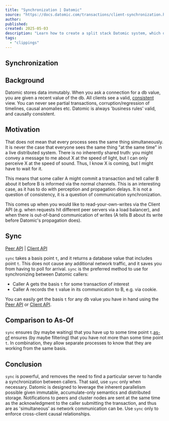 ```yaml
---
title: "Synchronization | Datomic"
source: "https://docs.datomic.com/transactions/client-synchronization.html"
author:
published:
created: 2025-05-03
description: "Learn how to create a split stack Datomic system, which divides the system into separate storage and compute CloudFormation stacks."
tags:
  - "clippings"
---
```

## Synchronization

## Background

Datomic stores data immutably. When you ask a connection for a db value, you are given a recent value of the db. All clients see a valid, [consistent](https://docs.datomic.com/transactions/acid.html) view. You can never see partial transactions, corruption/regression of timelines, causal anomalies etc. Datomic is always 'business rules' valid, and causally consistent.

## Motivation

That does not mean that every process sees the same thing simultaneously. It is never the case that everyone sees the same thing "at the same time" in a live distributed system. There is no inherently shared truth: you might convey a message to me about X at the speed of light, but I can only perceive X at the speed of sound. Thus, I know X is coming, but I might have to wait for it.

This means that some caller A might commit a transaction and tell caller B about it before B is informed via the normal channels. This is an interesting case, as it has to do with perception and propagation delays. It is not a question of consistency, it is a question of communication synchronization.

This comes up when you would like to read-your-own-writes via the Client API (e.g. when requests hit different peer servers via a load balancer), and when there is out-of-band communication of writes (A tells B about its write before Datomic's propagation does).

## Sync

[Peer API](https://docs.datomic.com/clojure/index.html#datomic.api/sync) | [Client API](https://docs.datomic.com/client-api/datomic.client.api.html#var-sync)

`sync` takes a basis point `t`, and it returns a database value that includes point `t`. This does not cause any additional network traffic, and it saves you from having to poll for arrival. `sync` is the preferred method to use for synchronizing between Datomic callers:

- Caller A gets the basis `t` for some transaction of interest
- Caller A records the `t` value in its communication to B, e.g. via cookie.

You can easily get the basis `t` for any db value you have in hand using the [Peer API](https://docs.datomic.com/clojure/index.html#datomic.api/basis-t) or [Client API](https://docs.datomic.com/client-api/datomic.client.api.html#var-db).

## Comparison to As-Of

`sync` ensures (by maybe waiting) that you have up to some time point `t`.[as-of](https://docs.datomic.com/reference/filters.html#as-of) ensures (by maybe filtering) that you have not more than some time point `t`. In combination, they allow separate processes to know that they are working from the same basis.

## Conclusion

`sync` is powerful, and removes the need to find a particular server to handle a synchronization between callers. That said, use `sync` only when necessary. Datomic is designed to leverage the inherent parallelism possible given immutable, accumulate-only semantics and distributed storage. Notifications to peers and cluster nodes are sent at the same time as the acknowledgment to the caller submitting the transaction, and thus are as 'simultaneous' as network communication can be. Use `sync` only to enforce cross-client causal relationships.